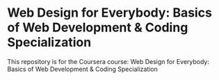 # Web Design for Everybody: Basics of Web Development & Coding Specialization
This repository is for the Coursera course: Web Design for Everybody: Basics of Web Development &amp; Coding Specialization
